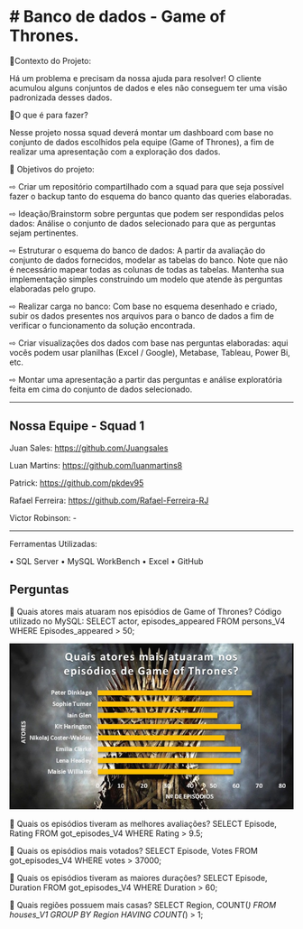 <h1># Banco de dados - Game of Thrones.</h1>

📜Contexto do Projeto:

Há um problema e precisam da nossa ajuda para resolver!
O cliente acumulou alguns conjuntos de dados e eles não conseguem ter uma visão padronizada desses dados.

📜O que é para fazer?

Nesse projeto nossa squad deverá montar um dashboard com base no conjunto de dados escolhidos pela equipe (Game of Thrones), a fim de realizar uma apresentação com a exploração dos dados.

📜 Objetivos do projeto:

⇨ Criar um repositório compartilhado com a squad para que seja possível fazer o backup tanto do esquema do banco quanto das queries elaboradas.

⇨ Ideação/Brainstorm sobre perguntas que podem ser respondidas pelos dados: Análise o conjunto de dados selecionado para que as perguntas sejam pertinentes.

⇨ Estruturar o esquema do banco de dados: A partir da avaliação do conjunto de dados fornecidos, modelar as tabelas do banco. Note que não é necessário mapear todas as colunas de todas as tabelas. Mantenha sua implementação simples construindo um modelo que atende às perguntas elaboradas pelo grupo.

⇨ Realizar carga no banco: Com base no esquema desenhado e criado, subir os dados presentes nos arquivos para o banco de dados a fim de verificar o funcionamento da solução encontrada.

⇨ Criar visualizações dos dados com base nas perguntas elaboradas: aqui vocês podem usar planilhas (Excel / Google), Metabase, Tableau, Power Bi, etc.

⇨ Montar uma apresentação a partir das perguntas e análise exploratória feita em cima do conjunto de dados selecionado.

<hr></hr>

<h2>Nossa Equipe - Squad 1</h2>

Juan Sales: https://github.com/Juangsales

Luan Martins: https://github.com/luanmartins8

Patrick: https://github.com/pkdev95

Rafael Ferreira: https://github.com/Rafael-Ferreira-RJ

Victor Robinson: -

<hr></hr>

Ferramentas Utilizadas:

• SQL Server
• MySQL WorkBench
• Excel
• GitHub

<h2>Perguntas</h2>

🔹 Quais atores mais atuaram nos episódios de Game of Thrones?
   Código utilizado no MySQL:
   SELECT actor, episodes_appeared 
   FROM persons_V4 
   WHERE Episodes_appeared > 50;
   
   ![Screenshot](imagens/pergunta1.jpeg)
   

🔹 Quais os episódios tiveram as melhores avaliações?
   SELECT Episode, Rating 
   FROM got_episodes_V4 
   WHERE Rating > 9.5;

🔹 Quais os episódios mais votados?
   SELECT Episode, Votes 
   FROM got_episodes_V4 
   WHERE votes > 37000;

🔹 Quais os episódios tiveram as maiores durações?
   SELECT Episode, Duration 
   FROM got_episodes_V4 
   WHERE Duration > 60;

🔹 Quais regiões possuem mais casas?
   SELECT Region, COUNT(*) 
   FROM houses_V1 
   GROUP BY Region 
   HAVING COUNT(*) > 1;
